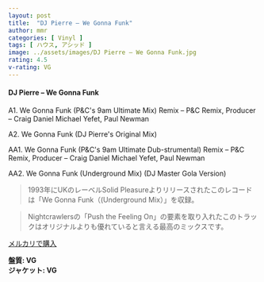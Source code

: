 ```yaml
---
layout: post
title:  "DJ Pierre – We Gonna Funk"
author: mmr
categories: [ Vinyl ]
tags: [ ハウス, アシッド ]
image: ../assets/images/DJ Pierre – We Gonna Funk.jpg
rating: 4.5
v-rating: VG
---
```


#### DJ Pierre – We Gonna Funk

A1. We Gonna Funk (P&C's 9am Ultimate Mix)
Remix – P&C
Remix, Producer – Craig Daniel Michael Yefet, Paul Newman

A2. We Gonna Funk (DJ Pierre's Original Mix)

AA1. We Gonna Funk (P&C's 9am Ultimate Dub-strumental)
Remix – P&C
Remix, Producer – Craig Daniel Michael Yefet, Paul Newman

AA2. We Gonna Funk (Underground Mix) (DJ Master Gola Version)

> 1993年にUKのレーベルSolid Pleasureよりリリースされたこのレコードは「We Gonna Funk（(Underground Mix）」を収録。

> Nightcrawlersの「Push the Feeling On」の要素を取り入れたこのトラックはオリジナルよりも優れていると言える最高のミックスです。


[メルカリで購入](https://jp.mercari.com/item/m36364872632)

<div class="mt-4 mb-4 d-flex align-items-center">
<strong class="mr-1">盤質: VG</strong>
</div>
<div class="mt-4 mb-4 d-flex align-items-center">
<strong class="mr-1">ジャケット: VG</strong>
</div>
